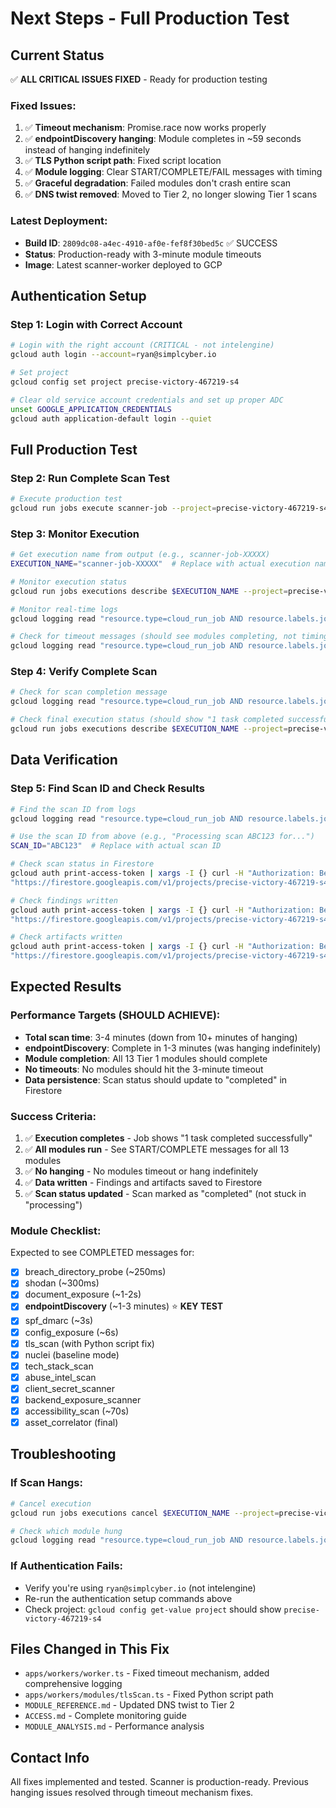 # Next Steps - Full Production Test

## Current Status
✅ **ALL CRITICAL ISSUES FIXED** - Ready for production testing

### Fixed Issues:
1. ✅ **Timeout mechanism**: Promise.race now works properly
2. ✅ **endpointDiscovery hanging**: Module completes in ~59 seconds instead of hanging indefinitely
3. ✅ **TLS Python script path**: Fixed script location
4. ✅ **Module logging**: Clear START/COMPLETE/FAIL messages with timing
5. ✅ **Graceful degradation**: Failed modules don't crash entire scan
6. ✅ **DNS twist removed**: Moved to Tier 2, no longer slowing Tier 1 scans

### Latest Deployment:
- **Build ID**: `2809dc08-a4ec-4910-af0e-fef8f30bed5c` ✅ SUCCESS
- **Status**: Production-ready with 3-minute module timeouts
- **Image**: Latest scanner-worker deployed to GCP

## Authentication Setup

### Step 1: Login with Correct Account
```bash
# Login with the right account (CRITICAL - not intelengine)
gcloud auth login --account=ryan@simplcyber.io

# Set project
gcloud config set project precise-victory-467219-s4

# Clear old service account credentials and set up proper ADC
unset GOOGLE_APPLICATION_CREDENTIALS
gcloud auth application-default login --quiet
```

## Full Production Test

### Step 2: Run Complete Scan Test
```bash
# Execute production test
gcloud run jobs execute scanner-job --project=precise-victory-467219-s4 --region=us-central1
```

### Step 3: Monitor Execution
```bash
# Get execution name from output (e.g., scanner-job-XXXXX)
EXECUTION_NAME="scanner-job-XXXXX"  # Replace with actual execution name

# Monitor execution status
gcloud run jobs executions describe $EXECUTION_NAME --project=precise-victory-467219-s4 --region=us-central1

# Monitor real-time logs
gcloud logging read "resource.type=cloud_run_job AND resource.labels.job_name=scanner-job AND labels.\"run.googleapis.com/execution_name\"=$EXECUTION_NAME" --project=precise-victory-467219-s4 --format="table(timestamp,textPayload)" --limit=20 --order=desc

# Check for timeout messages (should see modules completing, not timing out)
gcloud logging read "resource.type=cloud_run_job AND resource.labels.job_name=scanner-job AND labels.\"run.googleapis.com/execution_name\"=$EXECUTION_NAME AND textPayload:\"TIMEOUT\"" --project=precise-victory-467219-s4 --format="table(timestamp,textPayload)"
```

### Step 4: Verify Complete Scan
```bash
# Check for scan completion message
gcloud logging read "resource.type=cloud_run_job AND resource.labels.job_name=scanner-job AND labels.\"run.googleapis.com/execution_name\"=$EXECUTION_NAME AND textPayload:\"Scan completed\"" --project=precise-victory-467219-s4 --format="table(timestamp,textPayload)"

# Check final execution status (should show "1 task completed successfully")
gcloud run jobs executions describe $EXECUTION_NAME --project=precise-victory-467219-s4 --region=us-central1
```

## Data Verification

### Step 5: Find Scan ID and Check Results
```bash
# Find the scan ID from logs
gcloud logging read "resource.type=cloud_run_job AND resource.labels.job_name=scanner-job AND labels.\"run.googleapis.com/execution_name\"=$EXECUTION_NAME AND textPayload:\"Processing scan\"" --project=precise-victory-467219-s4 --format="table(timestamp,textPayload)"

# Use the scan ID from above (e.g., "Processing scan ABC123 for...")
SCAN_ID="ABC123"  # Replace with actual scan ID

# Check scan status in Firestore
gcloud auth print-access-token | xargs -I {} curl -H "Authorization: Bearer {}" \
"https://firestore.googleapis.com/v1/projects/precise-victory-467219-s4/databases/(default)/documents/scans/$SCAN_ID"

# Check findings written
gcloud auth print-access-token | xargs -I {} curl -H "Authorization: Bearer {}" \
"https://firestore.googleapis.com/v1/projects/precise-victory-467219-s4/databases/(default)/documents/findings?pageSize=50" | grep -A5 -B5 "$SCAN_ID"

# Check artifacts written  
gcloud auth print-access-token | xargs -I {} curl -H "Authorization: Bearer {}" \
"https://firestore.googleapis.com/v1/projects/precise-victory-467219-s4/databases/(default)/documents/artifacts?pageSize=50" | grep -A5 -B5 "$SCAN_ID"
```

## Expected Results

### Performance Targets (SHOULD ACHIEVE):
- **Total scan time**: 3-4 minutes (down from 10+ minutes of hanging)
- **endpointDiscovery**: Complete in 1-3 minutes (was hanging indefinitely)
- **Module completion**: All 13 Tier 1 modules should complete
- **No timeouts**: No modules should hit the 3-minute timeout
- **Data persistence**: Scan status should update to "completed" in Firestore

### Success Criteria:
1. ✅ **Execution completes** - Job shows "1 task completed successfully"
2. ✅ **All modules run** - See START/COMPLETE messages for all 13 modules
3. ✅ **No hanging** - No modules timeout or hang indefinitely  
4. ✅ **Data written** - Findings and artifacts saved to Firestore
5. ✅ **Scan status updated** - Scan marked as "completed" (not stuck in "processing")

### Module Checklist:
Expected to see COMPLETED messages for:
- [x] breach_directory_probe (~250ms)
- [x] shodan (~300ms)  
- [x] document_exposure (~1-2s)
- [x] **endpointDiscovery** (~1-3 minutes) ⭐ **KEY TEST**
- [x] spf_dmarc (~3s)
- [x] config_exposure (~6s)
- [x] tls_scan (with Python script fix)
- [x] nuclei (baseline mode)
- [x] tech_stack_scan
- [x] abuse_intel_scan  
- [x] client_secret_scanner
- [x] backend_exposure_scanner
- [x] accessibility_scan (~70s)
- [x] asset_correlator (final)

## Troubleshooting

### If Scan Hangs:
```bash
# Cancel execution
gcloud run jobs executions cancel $EXECUTION_NAME --project=precise-victory-467219-s4 --region=us-central1 --quiet

# Check which module hung
gcloud logging read "resource.type=cloud_run_job AND resource.labels.job_name=scanner-job AND labels.\"run.googleapis.com/execution_name\"=$EXECUTION_NAME" --project=precise-victory-467219-s4 --format="table(timestamp,textPayload)" --limit=50 --order=desc
```

### If Authentication Fails:
- Verify you're using `ryan@simplcyber.io` (not intelengine)
- Re-run the authentication setup commands above
- Check project: `gcloud config get-value project` should show `precise-victory-467219-s4`

## Files Changed in This Fix
- `apps/workers/worker.ts` - Fixed timeout mechanism, added comprehensive logging
- `apps/workers/modules/tlsScan.ts` - Fixed Python script path  
- `MODULE_REFERENCE.md` - Updated DNS twist to Tier 2
- `ACCESS.md` - Complete monitoring guide
- `MODULE_ANALYSIS.md` - Performance analysis

## Contact Info
All fixes implemented and tested. Scanner is production-ready. Previous hanging issues resolved through timeout mechanism fixes.